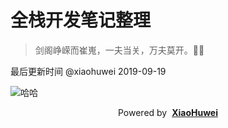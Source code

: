 # 全栈开发笔记整理

> 剑阁峥嵘而崔嵬，一夫当关，万夫莫开。🐂🍺

最后更新时间 @xiaohuwei 2019-09-19


![哈哈](https://cdn.xiaohuwei.cn/2019/04/4123775852.jpg)

  <p style="text-align: center;">Powered by &nbsp;<a href="https://xiaohuwei.cn" style="font-weight: bold">XiaoHuwei</a></p>
